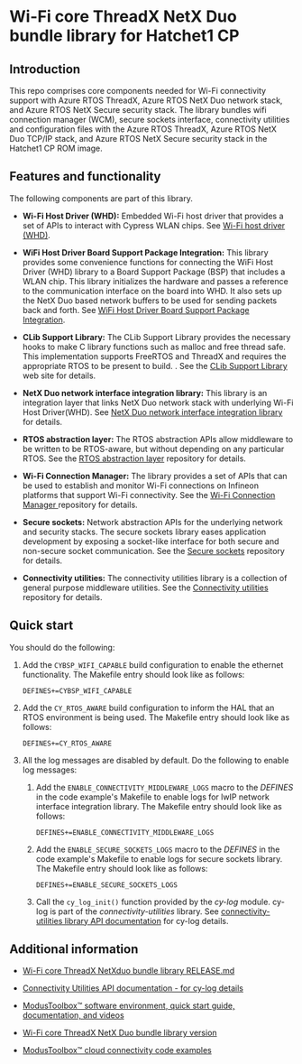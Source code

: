 # Wi-Fi core ThreadX NetX Duo bundle library for Hatchet1 CP

## Introduction
This repo comprises core components needed for Wi-Fi connectivity support with Azure RTOS ThreadX, Azure RTOS NetX Duo network stack, and Azure RTOS NetX Secure security stack. The library bundles wifi connection manager (WCM), secure sockets interface, connectivity utilities and configuration files with the Azure RTOS ThreadX, Azure RTOS NetX Duo TCP/IP stack, and Azure RTOS NetX Secure security stack in the Hatchet1 CP ROM image.

## Features and functionality

The following components are part of this library.

- **Wi-Fi Host Driver (WHD):** Embedded Wi-Fi host driver that provides a set of APIs to interact with Cypress WLAN chips. See [Wi-Fi host driver (WHD)](https://github.com/Infineon/wifi-host-driver).

- **WiFi Host Driver Board Support Package Integration:** This library provides some convenience functions for connecting the WiFi Host Driver (WHD) library to a Board Support Package (BSP) that includes a WLAN chip. This library initializes the hardware and passes a reference to the communication interface on the board into WHD. It also sets up the NetX Duo based network buffers to be used for sending packets back and forth. See [WiFi Host Driver Board Support Package Integration](https://github.com/Infineon/whd-bsp-integration).

- **CLib Support Library:** The CLib Support Library provides the necessary hooks to make C library functions such as malloc and free thread safe. This implementation supports FreeRTOS and ThreadX and requires the appropriate RTOS to be present to build. . See the [CLib Support Library](https://github.com/Infineon/clib-support) web site for details.

- **NetX Duo network interface integration library:** This library is an integration layer that links NetX Duo network stack with underlying Wi-Fi Host Driver(WHD). See [NetX Duo network interface integration library](https://github.com/Infineon/netxduo-network-interface-integration) for details.

- **RTOS abstraction layer:** The RTOS abstraction APIs allow middleware to be written to be RTOS-aware, but without depending on any particular RTOS. See the [RTOS abstraction layer](https://github.com/Infineon/abstraction-rtos) repository for details.

- **Wi-Fi Connection Manager:** The library provides a set of APIs that can be used to establish and monitor Wi-Fi connections on Infineon platforms that support Wi-Fi connectivity. See the [Wi-Fi Connection Manager ](https://github.com/Infineon/wifi-connection-manager) repository for details.

- **Secure sockets:** Network abstraction APIs for the underlying network and security stacks. The secure sockets library eases application development by exposing a socket-like interface for both secure and non-secure socket communication. See the [Secure sockets](https://github.com/Infineon/secure-sockets) repository for details.

- **Connectivity utilities:** The connectivity utilities library is a collection of general purpose middleware utilities. See the [Connectivity utilities](https://github.com/Infineon/connectivity-utilities) repository for details.

## Quick start

You should do the following:

1. Add the `CYBSP_WIFI_CAPABLE` build configuration to enable the ethernet functionality. The Makefile entry should look like as follows:

    ```
    DEFINES+=CYBSP_WIFI_CAPABLE
    ```

2. Add the `CY_RTOS_AWARE` build configuration to inform the HAL that an RTOS environment is being used. The Makefile entry should look like as follows:

    ```
    DEFINES+=CY_RTOS_AWARE
    ```

3. All the log messages are disabled by default. Do the following to enable log messages:

   1. Add the `ENABLE_CONNECTIVITY_MIDDLEWARE_LOGS` macro to the *DEFINES* in the code example's Makefile to enable logs for lwIP network interface integration library. The Makefile entry should look like as follows:
       ```
       DEFINES+=ENABLE_CONNECTIVITY_MIDDLEWARE_LOGS
       ```

   2. Add the `ENABLE_SECURE_SOCKETS_LOGS` macro to the *DEFINES* in the code example's Makefile to enable logs for secure sockets library. The Makefile entry should look like as follows:
       ```
       DEFINES+=ENABLE_SECURE_SOCKETS_LOGS
       ```

   3. Call the `cy_log_init()` function provided by the *cy-log* module. cy-log is part of the *connectivity-utilities* library. See [connectivity-utilities library API documentation](https://cypresssemiconductorco.github.io/connectivity-utilities/api_reference_manual/html/group__logging__utils.html) for cy-log details.

## Additional information

- [Wi-Fi core ThreadX NetXduo bundle library RELEASE.md](./RELEASE.md)

- [Connectivity Utilities API documentation - for cy-log details](https://Infineon.github.io/connectivity-utilities/api_reference_manual/html/group__logging__utils.html)

- [ModusToolbox&trade; software environment, quick start guide, documentation, and videos](https://www.cypress.com/products/modustoolbox-software-environment)

- [Wi-Fi core ThreadX NetX Duo bundle library version](./version.xml)

- [ModusToolbox&trade; cloud connectivity code examples](https://github.com/Infineon?q=mtb-example-anycloud%20NOT%20Deprecated)